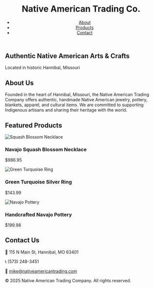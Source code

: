 <!DOCTYPE html>
<html lang="en">
<head>
  <meta charset="UTF-8" />
  <meta name="viewport" content="width=device-width, initial-scale=1.0" />
  <meta name="description" content="Native American Trading Company in Hannibal, Missouri - Authentic Native American Jewelry, Pottery, Apparel, and More">
  <title>Native American Trading Company</title>
  <link rel="stylesheet" href="https://cdn.jsdelivr.net/npm/tailwindcss@2.2.19/dist/tailwind.min.css">
</head>
<body class="bg-white text-gray-800 font-sans">
  <!-- Header -->
  <header class="bg-red-800 text-white p-4">
    <div class="container mx-auto flex justify-between items-center">
      <h1 class="text-2xl font-bold">Native American Trading Co.</h1>
      <nav>
        <ul class="flex space-x-4">
          <li><a href="#about" class="hover:underline">About</a></li>
          <li><a href="#products" class="hover:underline">Products</a></li>
          <li><a href="#contact" class="hover:underline">Contact</a></li>
        </ul>
      </nav>
    </div>
  </header>

  <!-- Hero Section -->
  <section class="bg-cover bg-center h-64 text-white flex items-center justify-center" style="background-image: url('https://www.nativeamericantrading.com/images/storefront.jpg');">
    <div class="bg-black bg-opacity-60 p-6 rounded">
      <h2 class="text-3xl font-bold">Authentic Native American Arts & Crafts</h2>
      <p class="mt-2">Located in historic Hannibal, Missouri</p>
    </div>
  </section>

  <!-- About Section -->
  <section id="about" class="py-12 px-4 md:px-12">
    <h2 class="text-2xl font-bold mb-4">About Us</h2>
    <p>Founded in the heart of Hannibal, Missouri, the Native American Trading Company offers authentic, handmade Native American jewelry, pottery, blankets, apparel, and cultural items. We are committed to supporting Indigenous artisans and sharing their heritage with the world.</p>
  </section>

  <!-- Product Highlights -->
  <section id="products" class="py-12 px-4 md:px-12 bg-gray-100">
    <h2 class="text-2xl font-bold mb-6">Featured Products</h2>
    <div class="grid grid-cols-1 sm:grid-cols-2 lg:grid-cols-3 gap-8">
      <div class="bg-white p-4 rounded shadow">
        <img src="https://www.jewelrynativeamerican.com/cdn/shop/products/1.jpg?v=1684782383" alt="Squash Blossom Necklace" class="mb-2 rounded">
        <h3 class="font-bold">Navajo Squash Blossom Necklace</h3>
        <p class="text-sm">$986.95</p>
      </div>
      <div class="bg-white p-4 rounded shadow">
        <img src="https://lorenayoung.com/cdn/shop/products/2.jpg?v=1665097611" alt="Green Turquoise Ring" class="mb-2 rounded">
        <h3 class="font-bold">Green Turquoise Silver Ring</h3>
        <p class="text-sm">$143.99</p>
      </div>
      <div class="bg-white p-4 rounded shadow">
        <img src="https://www.nativeamericanjewelry.com/cdn/shop/products/3.jpg?v=1653221792" alt="Navajo Pottery" class="mb-2 rounded">
        <h3 class="font-bold">Handcrafted Navajo Pottery</h3>
        <p class="text-sm">$199.98</p>
      </div>
    </div>
  </section>

  <!-- Contact Section -->
  <section id="contact" class="py-12 px-4 md:px-12">
    <h2 class="text-2xl font-bold mb-4">Contact Us</h2>
    <p>📍 115 N Main St, Hannibal, MO 63401</p>
    <p>📞 (573) 248-3451</p>
    <p>📧 <a href="mailto:mike@nativeamericantrading.com" class="text-red-800 underline">mike@nativeamericantrading.com</a></p>
  </section>

  <!-- Footer -->
  <footer class="bg-red-800 text-white text-center p-4">
    &copy; 2025 Native American Trading Company. All rights reserved.
  </footer>
</body>
</html>
